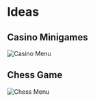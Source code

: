 # Ideas

## Casino Minigames

![Casino Menu](https://github.com/SlySlinky/Games/blob/main/images/CasinoMenuOutline.png?raw=true)

## Chess Game

![Chess Menu](https://github.com/SlySlinky/Games/blob/main/images/ChessMenuOutline.png?raw=true)
